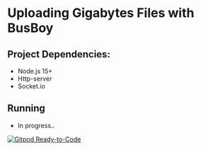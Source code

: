 # Uploading Gigabytes Files with BusBoy

## Project Dependencies:

* Node.js 15+
* Http-server
* Socket.io

## Running

* In progress..

[![Gitpod Ready-to-Code](https://img.shields.io/badge/Gitpod-ready--to--code-blue?logo=gitpod)](https://gitpod.io/#https://github.com/ArturoBatistute/Upload-Gigabytes-Files-With-BusBoy)
